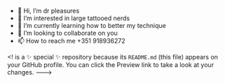 - 👋 Hi, I’m dr pleasures 
- 👀 I’m interested in large tattooed nerds
- 🌱 I’m currently learning how to better my technique
- 💞️ I’m looking to collaborate on you
- 📫 How to reach me +351 918936272

<! is a ✨ special ✨ repository because its `README.md` (this file) appears on your GitHub profile.
You can click the Preview link to take a look at your changes.
--->
